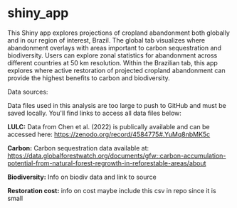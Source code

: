 # shiny_app

This Shiny app explores projections of cropland abandonment both globally and in our region of interest, Brazil. The global tab visualizes where abandonment overlays with areas important to carbon sequestration and biodiversity. Users can explore zonal statistics for abandonment across different countries at 50 km resolution. Within the Brazilian tab, this app explores where active restoration of projected cropland abandonment can provide the highest benefits to carbon and biodiversity.   


Data sources:

Data files used in this analysis are too large to push to GitHub and must be saved locally. You'll find links to access all data files below:

**LULC:**
Data from Chen et al. (2022) is publically available and can be accessed here: https://zenodo.org/record/4584775#.YuMq8nbMK5c

**Carbon:**
Carbon sequestration data available at: https://data.globalforestwatch.org/documents/gfw::carbon-accumulation-potential-from-natural-forest-regrowth-in-reforestable-areas/about

**Biodiversity:**
Info on biodiv data and link to source

**Restoration cost:**
info on cost
maybe include this csv in repo since it is small
